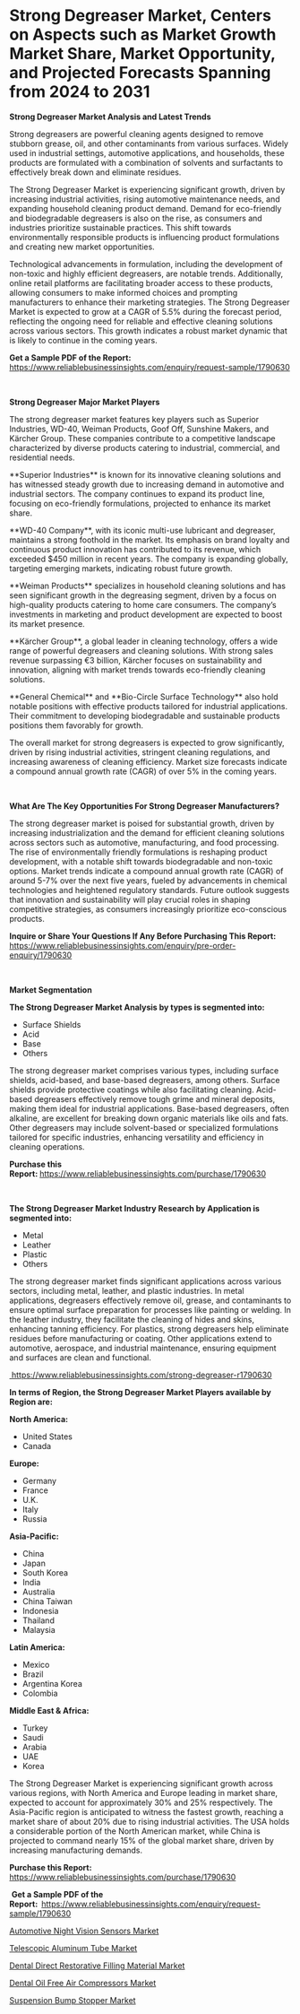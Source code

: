 <p><h1>Strong Degreaser Market, Centers on Aspects such as Market Growth Market Share, Market Opportunity, and Projected Forecasts Spanning from 2024 to 2031</h1></p><p><strong>Strong Degreaser Market Analysis and Latest Trends</strong></p>
<p><p>Strong degreasers are powerful cleaning agents designed to remove stubborn grease, oil, and other contaminants from various surfaces. Widely used in industrial settings, automotive applications, and households, these products are formulated with a combination of solvents and surfactants to effectively break down and eliminate residues. </p><p>The Strong Degreaser Market is experiencing significant growth, driven by increasing industrial activities, rising automotive maintenance needs, and expanding household cleaning product demand. Demand for eco-friendly and biodegradable degreasers is also on the rise, as consumers and industries prioritize sustainable practices. This shift towards environmentally responsible products is influencing product formulations and creating new market opportunities.</p><p>Technological advancements in formulation, including the development of non-toxic and highly efficient degreasers, are notable trends. Additionally, online retail platforms are facilitating broader access to these products, allowing consumers to make informed choices and prompting manufacturers to enhance their marketing strategies. The Strong Degreaser Market is expected to grow at a CAGR of 5.5% during the forecast period, reflecting the ongoing need for reliable and effective cleaning solutions across various sectors. This growth indicates a robust market dynamic that is likely to continue in the coming years.</p></p>
<p><strong>Get a Sample PDF of the Report:&nbsp;</strong> <a href="https://www.reliablebusinessinsights.com/enquiry/request-sample/1790630?utm_campaign=102&utm_medium=2&utm_source=Github&utm_content=ia&utm_term=11112024&utm_id=strong-degreaser">https://www.reliablebusinessinsights.com/enquiry/request-sample/1790630</a></p>
<p>&nbsp;</p>
<p><strong>Strong Degreaser Major Market Players</strong></p>
<p><p>The strong degreaser market features key players such as Superior Industries, WD-40, Weiman Products, Goof Off, Sunshine Makers, and Kärcher Group. These companies contribute to a competitive landscape characterized by diverse products catering to industrial, commercial, and residential needs.</p><p>**Superior Industries** is known for its innovative cleaning solutions and has witnessed steady growth due to increasing demand in automotive and industrial sectors. The company continues to expand its product line, focusing on eco-friendly formulations, projected to enhance its market share.</p><p>**WD-40 Company**, with its iconic multi-use lubricant and degreaser, maintains a strong foothold in the market. Its emphasis on brand loyalty and continuous product innovation has contributed to its revenue, which exceeded $450 million in recent years. The company is expanding globally, targeting emerging markets, indicating robust future growth.</p><p>**Weiman Products** specializes in household cleaning solutions and has seen significant growth in the degreasing segment, driven by a focus on high-quality products catering to home care consumers. The company’s investments in marketing and product development are expected to boost its market presence.</p><p>**Kärcher Group**, a global leader in cleaning technology, offers a wide range of powerful degreasers and cleaning solutions. With strong sales revenue surpassing €3 billion, Kärcher focuses on sustainability and innovation, aligning with market trends towards eco-friendly cleaning solutions.</p><p>**General Chemical** and **Bio-Circle Surface Technology** also hold notable positions with effective products tailored for industrial applications. Their commitment to developing biodegradable and sustainable products positions them favorably for growth.</p><p>The overall market for strong degreasers is expected to grow significantly, driven by rising industrial activities, stringent cleaning regulations, and increasing awareness of cleaning efficiency. Market size forecasts indicate a compound annual growth rate (CAGR) of over 5% in the coming years.</p></p>
<p>&nbsp;</p>
<p><strong>What Are The Key Opportunities For Strong Degreaser Manufacturers?</strong></p>
<p><p>The strong degreaser market is poised for substantial growth, driven by increasing industrialization and the demand for efficient cleaning solutions across sectors such as automotive, manufacturing, and food processing. The rise of environmentally friendly formulations is reshaping product development, with a notable shift towards biodegradable and non-toxic options. Market trends indicate a compound annual growth rate (CAGR) of around 5-7% over the next five years, fueled by advancements in chemical technologies and heightened regulatory standards. Future outlook suggests that innovation and sustainability will play crucial roles in shaping competitive strategies, as consumers increasingly prioritize eco-conscious products.</p></p>
<p><strong>Inquire or Share Your Questions If Any Before Purchasing This Report:</strong> <a href="https://www.reliablebusinessinsights.com/enquiry/pre-order-enquiry/1790630?utm_campaign=102&utm_medium=2&utm_source=Github&utm_content=ia&utm_term=11112024&utm_id=strong-degreaser">https://www.reliablebusinessinsights.com/enquiry/pre-order-enquiry/1790630</a></p>
<p>&nbsp;</p>
<p><strong>Market Segmentation</strong></p>
<p><strong>The Strong Degreaser Market Analysis by types is segmented into:</strong></p>
<p><ul><li>Surface Shields</li><li>Acid</li><li>Base</li><li>Others</li></ul></p>
<p><p>The strong degreaser market comprises various types, including surface shields, acid-based, and base-based degreasers, among others. Surface shields provide protective coatings while also facilitating cleaning. Acid-based degreasers effectively remove tough grime and mineral deposits, making them ideal for industrial applications. Base-based degreasers, often alkaline, are excellent for breaking down organic materials like oils and fats. Other degreasers may include solvent-based or specialized formulations tailored for specific industries, enhancing versatility and efficiency in cleaning operations.</p></p>
<p><strong>Purchase this Report:&nbsp;</strong><a href="https://www.reliablebusinessinsights.com/purchase/1790630?utm_campaign=102&utm_medium=2&utm_source=Github&utm_content=ia&utm_term=11112024&utm_id=strong-degreaser">https://www.reliablebusinessinsights.com/purchase/1790630</a></p>
<p>&nbsp;</p>
<p><strong>The Strong Degreaser Market Industry Research by Application is segmented into:</strong></p>
<p><ul><li>Metal</li><li>Leather</li><li>Plastic</li><li>Others</li></ul></p>
<p><p>The strong degreaser market finds significant applications across various sectors, including metal, leather, and plastic industries. In metal applications, degreasers effectively remove oil, grease, and contaminants to ensure optimal surface preparation for processes like painting or welding. In the leather industry, they facilitate the cleaning of hides and skins, enhancing tanning efficiency. For plastics, strong degreasers help eliminate residues before manufacturing or coating. Other applications extend to automotive, aerospace, and industrial maintenance, ensuring equipment and surfaces are clean and functional.</p></p>
<p><a href="https://www.reliablebusinessinsights.com/strong-degreaser-r1790630?utm_campaign=102&utm_medium=2&utm_source=Github&utm_content=ia&utm_term=11112024&utm_id=strong-degreaser">&nbsp;https://www.reliablebusinessinsights.com/strong-degreaser-r1790630</a></p>
<p><strong>In terms of Region, the Strong Degreaser Market Players available by Region are:</strong></p>
<p>
    <p> <strong> North America: </strong>
        <ul>
            <li>United States</li>
            <li>Canada</li>
        </ul>
        </p> 
    <p> <strong> Europe: </strong>
        <ul>
            <li>Germany</li>
            <li>France</li>
            <li>U.K.</li>
            <li>Italy</li>
            <li>Russia</li>
        </ul>
        </p> 
    <p> <strong> Asia-Pacific: </strong>
        <ul>
            <li>China</li>
            <li>Japan</li>
            <li>South Korea</li>
            <li>India</li>
            <li>Australia</li>
            <li>China Taiwan</li>
            <li>Indonesia</li>
            <li>Thailand</li>
            <li>Malaysia</li>
        </ul>
        </p> 
    <p> <strong> Latin America: </strong>
        <ul>
            <li>Mexico</li>
            <li>Brazil</li>
            <li>Argentina Korea</li>
            <li>Colombia</li>
        </ul>
        </p> 
    <p> <strong> Middle East & Africa: </strong>
        <ul>
            <li>Turkey</li>
            <li>Saudi</li>
            <li>Arabia</li>
            <li>UAE</li>
            <li>Korea</li>
        </ul>
    </p>
    </p>
<p><p>The Strong Degreaser Market is experiencing significant growth across various regions, with North America and Europe leading in market share, expected to account for approximately 30% and 25% respectively. The Asia-Pacific region is anticipated to witness the fastest growth, reaching a market share of about 20% due to rising industrial activities. The USA holds a considerable portion of the North American market, while China is projected to command nearly 15% of the global market share, driven by increasing manufacturing demands.</p></p>
<p><strong>Purchase this Report: </strong><a href="https://www.reliablebusinessinsights.com/purchase/1790630?utm_campaign=102&utm_medium=2&utm_source=Github&utm_content=ia&utm_term=11112024&utm_id=strong-degreaser">https://www.reliablebusinessinsights.com/purchase/1790630</a></p>
<p>&nbsp;<strong>Get a Sample PDF of the Report:&nbsp;&nbsp;</strong><a href="https://www.reliablebusinessinsights.com/enquiry/request-sample/1790630?utm_campaign=102&utm_medium=2&utm_source=Github&utm_content=ia&utm_term=11112024&utm_id=strong-degreaser">https://www.reliablebusinessinsights.com/enquiry/request-sample/1790630</a></p>
<p><strong></strong></p>
<p><p><a href="https://www.linkedin.com/pulse/automotive-night-vision-sensors-spectrum-usage-patterns-wqnqf?utm_campaign=102&utm_medium=2&utm_source=Github&utm_content=ia&utm_term=11112024&utm_id=strong-degreaser">Automotive Night Vision Sensors Market</a></p><p><a href="https://github.com/SidorelaGurakuqi596/Market-Research-Report-List-1/blob/main/telescopic-aluminum-tube-market.md?utm_campaign=102&utm_medium=2&utm_source=Github&utm_content=ia&utm_term=11112024&utm_id=strong-degreaser">Telescopic Aluminum Tube Market</a></p><p><a href="https://issuu.com/reportprime-2/docs/dental-direct-restorative-filling-m_df855321721ab2?utm_campaign=102&utm_medium=2&utm_source=Github&utm_content=ia&utm_term=11112024&utm_id=strong-degreaser">Dental Direct Restorative Filling Material Market</a></p><p><a href="https://issuu.com/reportprime-2/docs/dental-oil-free-air-compressors-mar_1f9e59dbf98e0c?utm_campaign=102&utm_medium=2&utm_source=Github&utm_content=ia&utm_term=11112024&utm_id=strong-degreaser">Dental Oil Free Air Compressors Market</a></p><p><a href="https://www.linkedin.com/pulse/in-depth-suspension-bump-stopper-market-review-size-share-zky8f?utm_campaign=102&utm_medium=2&utm_source=Github&utm_content=ia&utm_term=11112024&utm_id=strong-degreaser">Suspension Bump Stopper Market</a></p></p>